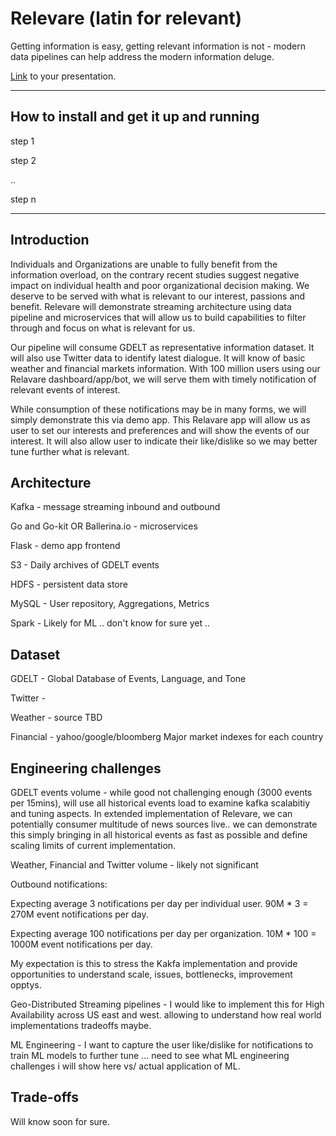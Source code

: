 # Relevare (latin for relevant)

Getting information is easy, getting relevant information is not - modern data pipelines can help address the modern information deluge.

[Link](#) to your presentation.

<hr/>

## How to install and get it up and running

step 1

step 2

..

step n

<hr/>

## Introduction

Individuals and Organizations are unable to fully benefit from the information overload, on the contrary recent studies suggest negative impact on individual health and poor organizational decision making. We deserve to be served with what is relevant to our interest, passions and benefit. Relevare will demonstrate streaming architecture using data pipeline and microservices that will allow us to build capabilities to filter through and focus on what is relevant for us.

Our pipeline will consume GDELT as representative information dataset. It will also use Twitter data to identify latest dialogue. It will know of basic weather and financial markets information. With 100 million users using our Relavare dashboard/app/bot, we will serve them with timely notification of relevant events of interest.

While consumption of these notifications may be in many forms, we will simply demonstrate this via demo app. This Relavare app will allow us as user to set our interests and preferences and will show the events of our interest. It will also allow user to indicate their like/dislike so we may better tune further what is relevant.

## Architecture

Kafka - message streaming inbound and outbound

Go and Go-kit OR Ballerina.io - microservices

Flask - demo app frontend

S3 - Daily archives of GDELT events

HDFS - persistent data store

MySQL - User repository, Aggregations, Metrics

Spark - Likely for ML .. don't know for sure yet ..

## Dataset

GDELT - Global Database of Events, Language, and Tone

Twitter -

Weather - source TBD

Financial - yahoo/google/bloomberg Major market indexes for each country

## Engineering challenges

GDELT events volume - while good not challenging enough (3000 events per 15mins), will use all historical events load to examine kafka scalabitiy and tuning aspects. In extended implementation of Relevare, we can potentially consumer multitude of news sources live.. we can demonstrate this simply bringing in all historical events as fast as possible and define scaling limits of current implementation.

Weather, Financial and Twitter volume - likely not significant

Outbound notifications:

  Expecting average 3 notifications per day per individual user. 90M * 3 = 270M event notifications per day.

  Expecting average 100 notifications per day per organization. 10M * 100 = 1000M event notifications per day.

  My expectation is this to stress the Kakfa implementation and provide opportunities to understand scale, issues, bottlenecks, improvement opptys.

Geo-Distributed Streaming pipelines - I would like to implement this for High Availability across US east and west. allowing to understand how real world implementations tradeoffs maybe.

ML Engineering - I want to capture the user like/dislike for notifications to train ML models to further tune ... need to see what ML engineering challenges i will show here vs/ actual application of ML.

## Trade-offs

Will know soon for sure.
